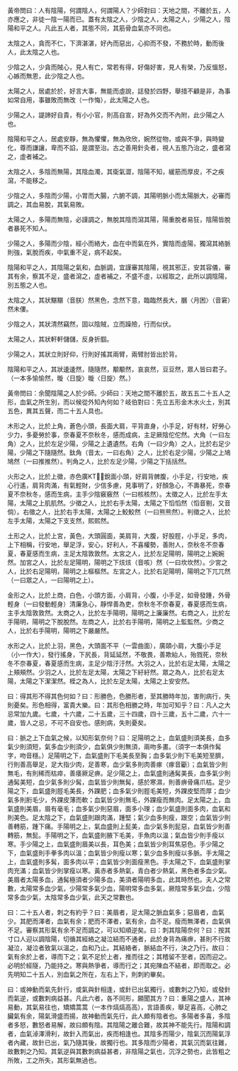 黃帝問曰：人有陰陽，何謂陰人，何謂陽人？少師對曰：天地之間，不離於五，人亦應之，非徒一陰一陽而已。蓋有太陰之人，少陰之人，太陽之人，少陽之人，陰陽和平之人。凡此五人者，其態不同，其筋骨血氣亦不同也。

太陰之人，貪而不仁，下濟湛湛，好內而惡出，心抑而不發，不務於時，動而後人，此太陰之人也。

少陰之人，少貪而賊心，見人有亡，常若有得，好傷好害，見人有榮，乃反慍怒，心嫉而無恩，此少陰之人也。

太陽之人，居處於於，好言大事，無能而虛說，誌發於四野，舉措不顧是非，為事如常自用，事雖敗而無改（一作悔），此太陽之人也。

少陽之人，諟諦好自貴，有小小官，則高自宣，好為外交而不內附，此少陽之人也。

陰陽和平之人，居處安靜，無為懼懼，無為欣欣，婉然從物，或與不爭，與時變化，尊而謙讓，卑而不諂，是謂至治。古之善用針灸者，視人五態乃治之，盛者瀉之，虛者補之。

太陰之人，多陰而無陽，其陰血濁，其衛氣澀，陰陽不知，緩筋而厚皮，不之疾瀉，不能移之。

少陰之人，多陰而少陽，小胃而大腸，六腑不調，其陽明脈小而太陽脈大，必審而調之，其血易脫，其氣易敗。

太陽之人，多陽而無陰，必謹調之，無脫其陰而瀉其陽，陽重脫者易狂，陰陽皆脫者暴死不知人。

少陽之人，多陽而少陰，經小而絡大，血在中而氣在外，實陰而虛陽，獨瀉其絡脈則強，氣脫而疾，中氣重不足，病不起矣。

陰陽和平之人，其陰陽之氣和，血脈調，宜謹審其陰陽，視其邪正，安其容儀，審其有余，察其不足，盛者瀉之，虛者補之，不盛不虛，以經取之，此所以調陰陽，別五態之人也。

太陰之人，其狀黮黮（音朕）然黑色，念然下意，臨臨然長大，䐃〈月困〉（音窘）然未僂。

少陰之人，其狀清然竊然，固以陰賊，立而躁險，行而似伏。

太陽之人，其狀軒軒儲儲，反身折腘。

少陽之人，其狀立則好仰，行則好搖其兩臂，兩臂肘皆出於背。

陰陽和平之人，其狀逶逶然，隨隨然，颙颙然，哀哀然，豆豆然，眾人皆曰君子。（一本多愉愉然，暶〈日旋〉暶〈日旋〉然。）

黃帝問曰：余聞陰陽之人於少師。少師曰：天地之間不離於五，故五五二十五人之形，血氣之所生別，而以候從外知內何如？岐伯對曰：先立五形金木水火土，別其五色，異其五聲，而二十五人具也。

木形之人，比於上角，蒼色小頭，長面大肩，平背直身，小手足，好有材，好勞心少力，多憂勞於事，奈春夏不奈秋冬，感而成病，主足厥陰佗佗然。大角（一曰左角）之人，比於左足少陽，少陽之上遺遺然。右角（一曰少角）之人，比於右足少陽，少陽之下隨隨然。鈦角（音太，一曰右角）之人，比於右足少陽，少陽之上鳩鳩然（一曰推推然）。判角之人，比於左足少陽，少陽之下括括然。

火形之人，比於上徵，赤色廣KT，銳面小頭，好肩背髀腹，小手足，行安地，疾心行遙，肩背肉滿，有氣輕財，少信多慮，見事明了，好顏急心，不壽暴死，奈春夏不奈秋冬，感而生病，主手少陰竅竅然（一曰核核然）。太徵之人，比於左手太陽，太陽之上肌肌然。少徵之人，比於右手太陽，太陽之下慆慆然（慆音剔，又音倘）。右徵之人，比於右手太陽，太陽之上鮫鮫然（一曰熊熊然）。判徵之人，比於左手太陽，太陽之下支支然，熙熙然。

土形之人，比於上宮，黃色，大頭圓面，美肩背，大腹，好股脛，小手足，多肉，上下相稱，行安地，舉足浮，安心，好利人，不喜權勢，善附人，奈秋冬不奈春夏，春夏感而生病，主足太陰敦敦然。太宮之人，比於左足陽明，陽明之上婉婉然。加宮之人，比於左足陽明，陽明之下烗烗（音咳）然（一曰坎坎然）。少宮之人，比於右足陽明，陽明之上樞樞然。左宮之人，比於右足陽明，陽明之下兀兀然（一曰眾之人，一曰陽明之上）。

金形之人，比於上商，白色，小頭方面，小肩背，小腹，小手足，如骨發踵，外骨輕身（一曰發動輕身）清廉急心，靜悍善為吏，奈秋冬不奈春夏，春夏感而生病，主手太陰敦敦然。太商之人，比於左手陽明，陽明之上廉廉然。右商之人，比於左手陽明，陽明之下脫脫然。左商之人，比於右手陽明，陽明之上監監然。少商之人，比於右手陽明，陽明之下嚴嚴然。

水形之人，比於上羽，黑色，大頭面不平（一雲曲面），廣頤小肩，大腹小手足（小一作大），發行搖身，下尻長，背延延然，不敬畏，善欺紿人，殆戮死，奈秋冬不奈春夏，春夏感而生病，主足少陰汙汙然。大羽之人，比於右足太陽，太陽之上頰頰然。少羽之人，比於左足太陽，太陽之下紆紆然。眾之為人，比於右足太陽，太陽之下潔潔然。桎之為人，比於左足太陽，太陽之上安安然。

曰：得其形不得其色何如？曰：形勝色，色勝形者，至其勝時年加，害則病行，失則憂矣。形色相得，富貴大樂。曰：其形色相勝之時，年加可知乎？曰：凡人之大忌常加九歲。七歲，十六歲，二十五歲，三十四歲，四十三歲，五十二歲，六十一歲，皆人之忌，不可不自安也。感則病，失則憂矣。

曰：脈之上下血氣之候，以知形氣奈何？曰：足陽明之上，血氣盛則須美長，血多氣少則須短，氣多血少則須少，血氣俱少則無須，兩吻多畫。（須字一本俱作髯字，吻音穩。）足陽明之下，血氣盛則下毛美長至胸；血多氣少則下毛美短至臍，行則善高舉足，足大指少肉，足善寒，血少氣多則肉善瘃（瘃音斸）；血氣皆少則無毛，有則稀而枯瘁，善痿厥足痹。足少陽之上，血氣盛則通髯美長，血多氣少則通髯美短，血少氣多則少髯，血氣皆少則無髯，感於寒濕，則善痹骨痛爪枯。足少陽之下，血氣盛則脛毛美長，外踝肥；血多氣少則脛毛美短，外踝皮堅而厚；血少氣多則胻毛少，外踝皮薄而軟；血氣皆少則無毛，外踝瘦而無肉。足太陽之上，血氣盛則美眉，眉有毫毛；血多氣少則惡眉，面多小理；血少氣盛則面多肉，血氣和則美色。足太陰之下，血氣盛則跟肉滿，踵堅；氣少血多則瘦，跟空；血氣皆少則善轉筋，踵下痛。手陽明之上，氣血盛則上髭美，血少氣多則髭惡，血氣皆少則善轉筋，無髭。手陽明之下，血氣盛則腋下毛美，手魚肉以溫；氣血皆少則手瘦以寒。手少陽之上，血氣盛則眉美以長，耳色美；血氣皆少則耳焦惡色。手少陽之下，血氣盛則手拳多肉以溫；血氣皆少則瘦以寒；氣少血多則瘦以多脈。手太陽之上，血氣盛則多髯，面多肉以平；血氣皆少則面瘦黑色。手太陽之下，血氣盛則掌肉充滿；血氣皆少則掌瘦以寒。黃赤者多熱氣，青白者少熱氣，黑色者多血少氣。美眉者太陽多血，通髯極須者少陽多血，美須者陽明多血，此其時然也。夫人之常數，太陽常多血少氣，少陽常多氣少血，陽明常多血多氣，厥陰常多氣少血，少陰常多血少氣，太陰常多血少氣，此天之常數也。

曰：二十五人者，刺之有約乎？曰：美眉者，足太陽之脈血氣多；惡眉者，血氣少。其肥而澤者，血氣有余；肥而不澤者，氣有余，血不足。瘦而無澤者，血氣俱不足。審察其形氣有余不足而調之，可以知順逆矣。曰：刺其陰陽奈何？曰：按其寸口人迎以調陰陽，切循其經絡之凝泣結而不通者，此於身背為痛痹，甚則不行故凝泣，凝泣者致氣以溫之，血和乃止。其結絡者，脈結血不行，決之乃行。故曰：氣有余於上者，導而下之；氣不足於上者，推而往之；其稽留不至者，因而迎之。必明於經隧，乃能持之。寒與熱爭者，導而行之；其宛陳血不結者，即而取之。必先明知二十五人，別血氣之所在，左右上下，則刺約畢矣。

曰：或神動而氣先針行，或氣與針相逢，或針已出氣獨行，或數刺之乃知，或發針而氣逆，或數刺病益甚。凡此六者，各不同形，願聞其方？曰：重陽之盛人，其神易動，其氣易往也，矯矯蒿蒿（一本作熇熇高高），言語善疾，舉足喜高，心肺之臟氣有余，陽氣滑盛而揚，故神動而氣先行，此人頗有陰者也。多陽者多喜，多陰者多怒，數怒者易解，故曰頗有陰。其陰陽之離合難，故其神不能先行。陰陽和調者，血氣淖澤滑利，故針入而氣出，疾而相逢也。其陰多而陽少，陰氣沉而陽氣浮者內藏，故針已出，氣乃隨其後，故獨行也。其多陰而少陽者，其氣沉而氣往難，故數刺之乃知。其氣逆與其數刺病益甚者，非陰陽之氣也，沉浮之勢也，此皆粗之所敗，工之所失，其形氣無過也。